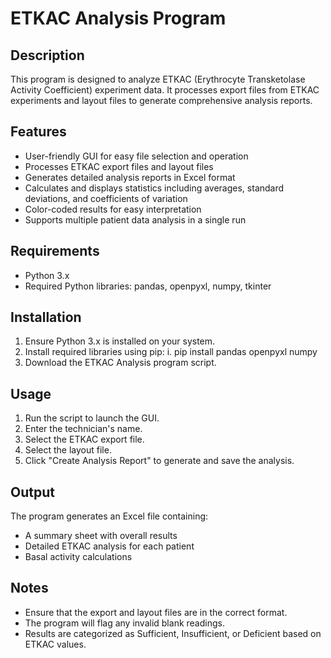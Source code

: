 # ETKAC Analysis Program

## Description
This program is designed to analyze ETKAC (Erythrocyte Transketolase Activity Coefficient) experiment data. It processes export files from ETKAC experiments and layout files to generate comprehensive analysis reports.

## Features
- User-friendly GUI for easy file selection and operation
- Processes ETKAC export files and layout files
- Generates detailed analysis reports in Excel format
- Calculates and displays statistics including averages, standard deviations, and coefficients of variation
- Color-coded results for easy interpretation
- Supports multiple patient data analysis in a single run

## Requirements
- Python 3.x
- Required Python libraries: pandas, openpyxl, numpy, tkinter

## Installation
1. Ensure Python 3.x is installed on your system.
2. Install required libraries using pip:
   i. pip install pandas openpyxl numpy
3. Download the ETKAC Analysis program script.

## Usage
1. Run the script to launch the GUI.
2. Enter the technician's name.
3. Select the ETKAC export file.
4. Select the layout file.
5. Click "Create Analysis Report" to generate and save the analysis.

## Output
The program generates an Excel file containing:
- A summary sheet with overall results
- Detailed ETKAC analysis for each patient
- Basal activity calculations

## Notes
- Ensure that the export and layout files are in the correct format.
- The program will flag any invalid blank readings.
- Results are categorized as Sufficient, Insufficient, or Deficient based on ETKAC values.
